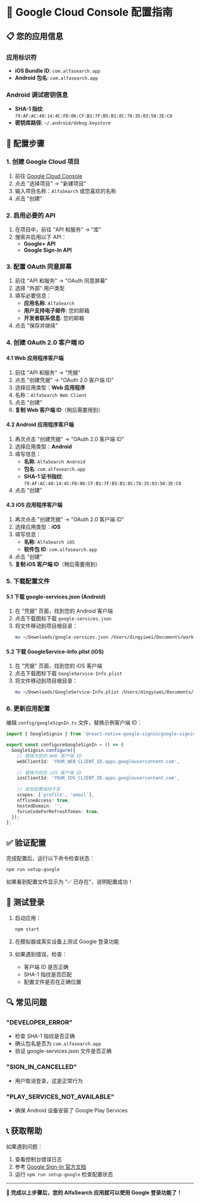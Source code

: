 # 🔧 Google Cloud Console 配置指南

## 📋 您的应用信息

### 应用标识符
- **iOS Bundle ID**: `com.alfasearch.app`
- **Android 包名**: `com.alfasearch.app`

### Android 调试密钥信息
- **SHA-1 指纹**: `79:AF:AC:48:14:4C:FD:06:CF:B1:7F:B5:B1:8C:78:35:03:50:3E:C0`
- **密钥库路径**: `~/.android/debug.keystore`

## 🚀 配置步骤

### 1. 创建 Google Cloud 项目

1. 前往 [Google Cloud Console](https://console.cloud.google.com/)
2. 点击 "选择项目" → "新建项目"
3. 输入项目名称：`AlfaSearch` 或您喜欢的名称
4. 点击 "创建"

### 2. 启用必要的 API

1. 在项目中，前往 "API 和服务" → "库"
2. 搜索并启用以下 API：
   - **Google+ API**
   - **Google Sign-In API**

### 3. 配置 OAuth 同意屏幕

1. 前往 "API 和服务" → "OAuth 同意屏幕"
2. 选择 "外部" 用户类型
3. 填写必要信息：
   - **应用名称**: `AlfaSearch`
   - **用户支持电子邮件**: 您的邮箱
   - **开发者联系信息**: 您的邮箱
4. 点击 "保存并继续"

### 4. 创建 OAuth 2.0 客户端 ID

#### 4.1 Web 应用程序客户端
1. 前往 "API 和服务" → "凭据"
2. 点击 "创建凭据" → "OAuth 2.0 客户端 ID"
3. 选择应用类型：**Web 应用程序**
4. 名称：`AlfaSearch Web Client`
5. 点击 "创建"
6. **复制 Web 客户端 ID**（稍后需要用到）

#### 4.2 Android 应用程序客户端
1. 再次点击 "创建凭据" → "OAuth 2.0 客户端 ID"
2. 选择应用类型：**Android**
3. 填写信息：
   - **名称**: `AlfaSearch Android`
   - **包名**: `com.alfasearch.app`
   - **SHA-1 证书指纹**: `79:AF:AC:48:14:4C:FD:06:CF:B1:7F:B5:B1:8C:78:35:03:50:3E:C0`
4. 点击 "创建"

#### 4.3 iOS 应用程序客户端
1. 再次点击 "创建凭据" → "OAuth 2.0 客户端 ID"
2. 选择应用类型：**iOS**
3. 填写信息：
   - **名称**: `AlfaSearch iOS`
   - **软件包 ID**: `com.alfasearch.app`
4. 点击 "创建"
5. **复制 iOS 客户端 ID**（稍后需要用到）

### 5. 下载配置文件

#### 5.1 下载 google-services.json (Android)
1. 在 "凭据" 页面，找到您的 Android 客户端
2. 点击下载图标下载 `google-services.json`
3. 将文件移动到项目根目录：
   ```bash
   mv ~/Downloads/google-services.json /Users/dingyiwei/Documents/work2/alfasearch/
   ```

#### 5.2 下载 GoogleService-Info.plist (iOS)
1. 在 "凭据" 页面，找到您的 iOS 客户端
2. 点击下载图标下载 `GoogleService-Info.plist`
3. 将文件移动到项目根目录：
   ```bash
   mv ~/Downloads/GoogleService-Info.plist /Users/dingyiwei/Documents/work2/alfasearch/
   ```

### 6. 更新应用配置

编辑 `config/googleSignIn.ts` 文件，替换示例客户端 ID：

```typescript
import { GoogleSignin } from '@react-native-google-signin/google-signin';

export const configureGoogleSignIn = () => {
  GoogleSignin.configure({
    // 替换为您的 Web 客户端 ID
    webClientId: 'YOUR_WEB_CLIENT_ID.apps.googleusercontent.com',
    
    // 替换为您的 iOS 客户端 ID
    iosClientId: 'YOUR_IOS_CLIENT_ID.apps.googleusercontent.com',
    
    // 其他配置保持不变
    scopes: ['profile', 'email'],
    offlineAccess: true,
    hostedDomain: '',
    forceCodeForRefreshToken: true,
  });
};
```

## ✅ 验证配置

完成配置后，运行以下命令检查状态：

```bash
npm run setup-google
```

如果看到配置文件显示为 "✅ 已存在"，说明配置成功！

## 🧪 测试登录

1. 启动应用：
   ```bash
   npm start
   ```

2. 在模拟器或真实设备上测试 Google 登录功能

3. 如果遇到错误，检查：
   - 客户端 ID 是否正确
   - SHA-1 指纹是否匹配
   - 配置文件是否在正确位置

## 🔍 常见问题

### "DEVELOPER_ERROR"
- 检查 SHA-1 指纹是否正确
- 确认包名是否为 `com.alfasearch.app`
- 验证 google-services.json 文件是否正确

### "SIGN_IN_CANCELLED"
- 用户取消登录，这是正常行为

### "PLAY_SERVICES_NOT_AVAILABLE"
- 确保 Android 设备安装了 Google Play Services

## 📞 获取帮助

如果遇到问题：
1. 查看控制台错误日志
2. 参考 [Google Sign-In 官方文档](https://developers.google.com/identity/sign-in/android)
3. 运行 `npm run setup-google` 检查配置状态

---

**🎯 完成以上步骤后，您的 AlfaSearch 应用就可以使用 Google 登录功能了！**

